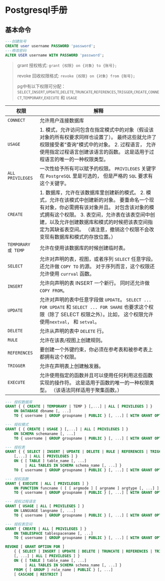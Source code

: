 # Postgresql手册

## 基本命令

```sql
---创建账号
CREATE user username PASSWORD 'password';
---修改密码
ALTER USER username WITH PASSWORD 'password';
```

> grant 授权格式: `grant {权限} on {对象} to {账号};`
>
> revoke 回收权限格式: `revoke {权限} on {对象} from {账号};`
>
> pg中有以下权限可分配：
>  `SELECT`,`INSERT`,`UPDATE`,`DELETE`,`TRUNCATE`,`REFERENCES`,`TRIGGER`,`CREATE`,`CONNECT`,`TEMPORARY`,`EXECUTE` 和 `USAGE`

| 权限                | 解释                                                         |
| ------------------- | ------------------------------------------------------------ |
| `CONNECT`           | 允许用户连接数据库                                           |
| `USAGE`             | 1. 模式，允许访问包含在指定模式中的对象（假设该对象的所有权要求同样也设置了）。 最终这些就允许了权限接受者"查询"模式中的对象。 2. 过程语言， 允许使用指定过程语言创建该语言的函数。 这是适用于过程语言的唯一的一种权限类型。 |
| `ALL PRIVILEGES`    | 一次性给予所有可以赋予的权限。 `PRIVILEGES` 关键字在 `PostgreSQL` 里是可选的， 但是严格的 `SQL` 要求有这个关键字。 |
| `CREATE`            | 1. 数据库，允许在该数据库里创建新的模式。 2. 模式，允许在该模式中创建新的对象。 要重命名一个现有对象，你必需拥有该对象并且。 对包含该对象的模式拥有这个权限。 3. 表空间，允许表在该表空间中创建，以及允许创建数据库和模式的时候把该表空间指定为其缺省表空间。        （请注意，撤销这个权限不会改变现有数据库和模式的存放位置。） |
| `TEMPORARY 或 TEMP` | 允许在使用该数据库的时候创建临时表。                         |
| `SELECT`            | 允许对声明的表，视图，或者序列 `SELECT` 任意字段。还允许做  `COPY TO` 的源。 对于序列而言，这个权限还允许使用 `currval` 函数。 |
| `INSERT`            | 允许向声明的表  INSERT 一个新行。 同时还允许做  `COPY FROM`。 |
| `UPDATE`            | 允许对声明的表中任意字段做   `UPDATE`。 `SELECT ... FOR UPDATE` 和 `SELECT ... FOR SHARE` 也要求这个权限（除了 SELECT 权限之外）。比如， 这个权限允许使用`nextval`， 和 `setval`。 |
| `DELETE`            | 允许从声明的表中  `DELETE` 行。                              |
| `RULE`              | 允许在该表/视图上创建规则。                                  |
| `REFERENCES`        | 要创建一个外键约束，你必须在参考表和被参考表上都拥有这个权限。 |
| `TRIGGER`           | 允许在声明表上创建触发器。                                   |
| `EXECUTE`           | 允许使用指定的函数并且可以使用任何利用这些函数实现的操作符。 这是适用于函数的唯一的一种权限类型。 （该语法同样适用于聚集函数。） |

```sql
--- 授权数据库
GRANT { { CREATE | TEMPORARY | TEMP } [,...] | ALL [ PRIVILEGES ] }
    ON DATABASE dbname [, ...]
    TO { username | GROUP groupname | PUBLIC } [, ...] [ WITH GRANT OPTION ]

--- 授权模式
GRANT { { CREATE | USAGE } [,...] | ALL [ PRIVILEGES ] }
    ON SCHEMA schemaname [, ...]
    TO { username | GROUP groupname | PUBLIC } [, ...] [ WITH GRANT OPTION ];

--- 授权表
GRANT { { SELECT | INSERT | UPDATE | DELETE | RULE | REFERENCES | TRIGGER }
    [,...] | ALL [ PRIVILEGES ] }
    ON { [ TABLE ] table_name [, ...]
         | ALL TABLES IN SCHEMA schema_name [, ...] }
    TO { username | GROUP groupname | PUBLIC } [, ...] [ WITH GRANT OPTION ]

--- 授权函数
GRANT { EXECUTE | ALL [ PRIVILEGES ] }
    ON FUNCTION funcname ( [ [ argmode ] [ argname ] argtype [, ...] ] ) [, ...]
    TO { username | GROUP groupname | PUBLIC } [, ...] [ WITH GRANT OPTION ]

--- 授权过程语言
GRANT { USAGE | ALL [ PRIVILEGES ] }
    ON LANGUAGE langname [, ...]
    TO { username | GROUP groupname | PUBLIC } [, ...] [ WITH GRANT OPTION ]

--- 授权表空间
GRANT { CREATE | ALL [ PRIVILEGES ] }
    ON TABLESPACE tablespacename [, ...] 
    TO { username | GROUP groupname | PUBLIC } [, ...] [ WITH GRANT OPTION ]
```

```sql
REVOKE [ GRANT OPTION FOR ]
    { { SELECT | INSERT | UPDATE | DELETE | TRUNCATE | REFERENCES | TRIGGER }
    [, ...] | ALL [ PRIVILEGES ] }
    ON { [ TABLE ] table_name [, ...]
         | ALL TABLES IN SCHEMA schema_name [, ...] }
    FROM { [ GROUP ] role_name | PUBLIC } [, ...]
    [ CASCADE | RESTRICT ]
```

